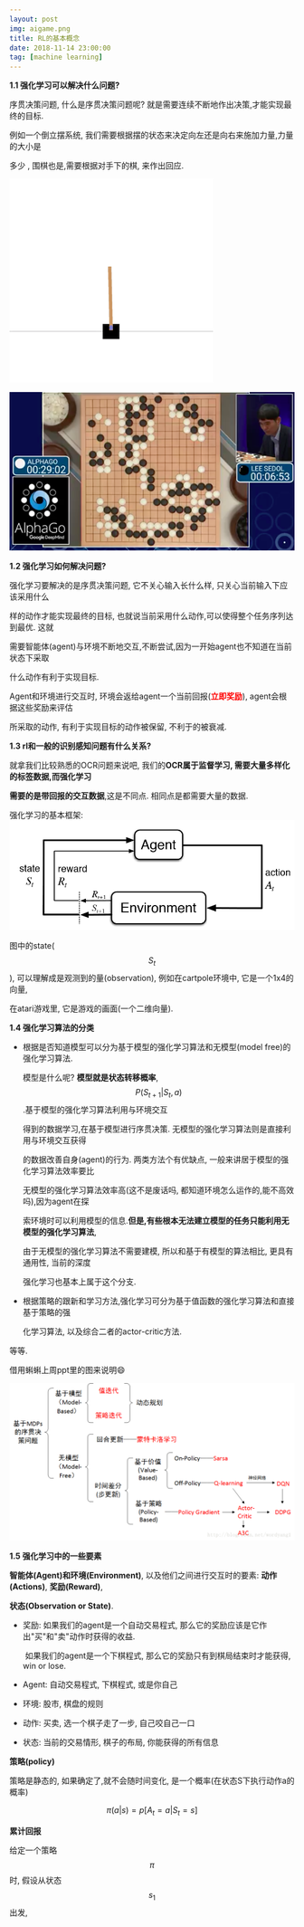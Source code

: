 ```yaml
---
layout: post
img: aigame.png
title: RL的基本概念
date: 2018-11-14 23:00:00
tag: [machine learning]
---
```


**1.1 强化学习可以解决什么问题?**

序贯决策问题, 什么是序贯决策问题呢? 就是需要连续不断地作出决策,才能实现最终的目标.

例如一个倒立摆系统, 我们需要根据摆的状态来决定向左还是向右来施加力量,力量的大小是

多少 , 围棋也是,需要根据对手下的棋, 来作出回应. 

![](../assets/img/cartpole.gif)

![](../assets/img/alphago.jpg)

**1.2 强化学习如何解决问题?**

强化学习要解决的是序贯决策问题, 它不关心输入长什么样, 只关心当前输入下应该采用什么  

样的动作才能实现最终的目标, 也就说当前采用什么动作,可以使得整个任务序列达到最优. 这就  

需要智能体(agent)与环境不断地交互,不断尝试,因为一开始agent也不知道在当前状态下采取  

什么动作有利于实现目标. 

Agent和环境进行交互时, 环境会返给agent一个当前回报(<span style="color:red">**立即奖励**</span>), agent会根据这些奖励来评估  

所采取的动作, 有利于实现目标的动作被保留, 不利于的被衰减.

**1.3 rl和一般的识别感知问题有什么关系?**

就拿我们比较熟悉的OCR问题来说吧, 我们的**OCR属于监督学习, 需要大量多样化的标签数据,而强化学习**

**需要的是带回报的交互数据**,这是不同点.  相同点是都需要大量的数据.

强化学习的基本框架: ![](.././assets/img/rl_framework.png)

图中的state($$S_{t}$$), 可以理解成是观测到的量(observation), 例如在cartpole环境中, 它是一个1x4的向量,  

在atari游戏里, 它是游戏的画面(一个二维向量). 

**1.4 强化学习算法的分类**

* 根据是否知道模型可以分为基于模型的强化学习算法和无模型(model free)的强化学习算法.

  模型是什么呢? **模型就是状态转移概率**, $$P(S_{t+1}|S_{t}, a)$$.基于模型的强化学习算法利用与环境交互

  得到的数据学习,在基于模型进行序贯决策. 无模型的强化学习算法则是直接利用与环境交互获得

  的数据改善自身(agent)的行为. 两类方法个有优缺点, 一般来讲居于模型的强化学习算法效率要比  

  无模型的强化学习算法效率高(这不是废话吗, 都知道环境怎么运作的,能不高效吗),因为agent在探

  索环境时可以利用模型的信息.**但是,有些根本无法建立模型的任务只能利用无模型的强化学习算法**,  

  由于无模型的强化学习算法不需要建模, 所以和基于有模型的算法相比, 更具有通用性, 当前的深度 

  强化学习也基本上属于这个分支.

* 根据策略的跟新和学习方法,强化学习可分为基于值函数的强化学习算法和直接基于策略的强  

  化学习算法, 以及综合二者的actor-critic方法.

等等.

借用蝌蝌上周ppt里的图来说明:smile:

![](.././assets/img/rl_class.png)



**1.5 强化学习中的一些要素**

**智能体(Agent)**和**环境(Environment)**, 以及他们之间进行交互时的要素: **动作(Actions)**, **奖励(Reward)**,

**状态(Observation or State)**.

* 奖励: 如果我们的agent是一个自动交易程式, 那么它的奖励应该是它作出"买"和"卖"动作时获得的收益.

  ​	  如果我们的agent是一个下棋程式, 那么它的奖励只有到棋局结束时才能获得, win or lose.

* Agent: 自动交易程式, 下棋程式,  或是你自己

* 环境: 股市, 棋盘的规则
* 动作: 买卖, 选一个棋子走了一步, 自己咬自己一口
* 状态: 当前的交易情形, 棋子的布局,  你能获得的所有信息



**策略(policy)**

策略是静态的, 如果确定了,就不会随时间变化, 是一个概率(在状态S下执行动作a的概率)

$$\pi(a|s) = p[A_t=a|S_t=s]$$ 

**累计回报**

给定一个策略$$\pi$$时, 假设从状态$$s_1​$$出发,  